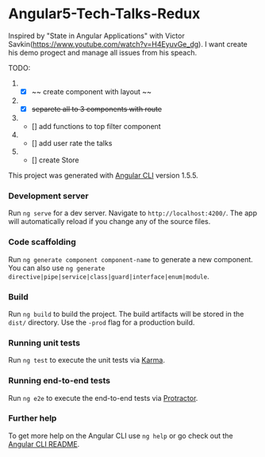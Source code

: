 # Angular5-Tech-Talks-Redux
Inspired by "State in Angular Applications" with Victor Savkin(https://www.youtube.com/watch?v=H4EyuvGe_dg).
I want create his demo progect and manage all issues from his speach.

TODO:
1. - [x] ~~ create component with layout ~~
2. - [x]  ~~separete all to 3 components with route~~
3. - []  add functions to top filter component
4. - []  add user rate the talks
5. - []  create Store

This project was generated with [Angular CLI](https://github.com/angular/angular-cli) version 1.5.5.
### Development server
Run `ng serve` for a dev server. Navigate to `http://localhost:4200/`. The app will automatically reload if you change any of the source files.

### Code scaffolding

Run `ng generate component component-name` to generate a new component. You can also use `ng generate directive|pipe|service|class|guard|interface|enum|module`.

### Build

Run `ng build` to build the project. The build artifacts will be stored in the `dist/` directory. Use the `-prod` flag for a production build.

### Running unit tests

Run `ng test` to execute the unit tests via [Karma](https://karma-runner.github.io).

### Running end-to-end tests

Run `ng e2e` to execute the end-to-end tests via [Protractor](http://www.protractortest.org/).

### Further help

To get more help on the Angular CLI use `ng help` or go check out the [Angular CLI README](https://github.com/angular/angular-cli/blob/master/README.md).
